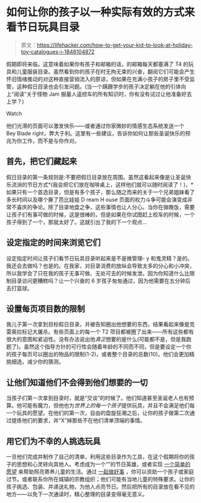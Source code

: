 # 如何让你的孩子以一种实际有效的方式来看节日玩具目录

> 原文：<https://lifehacker.com/how-to-get-your-kid-to-look-at-holiday-toy-catalogues-i-1848104872>

假期即将来临，这意味着如果你有孩子和邮箱的话，的邮箱每天都塞满了 T4 的玩具和儿童服装目录。虽然看到你的孩子在时无拘无束的兴奋，翻阅它们可能会产生怀旧情绪推动的对这种直接营销流入的原谅，但如果在充满小孩子的房子里不受监管，这种假日目录也会引发问题。(当一个蹒跚学步的孩子决定躺在他的引体向上“阅读”关于怪物 Jam 掘墓人遥控车的所有知识时，你有没有试过让他准备好去上学？)

Watch

他们光滑的页面可以激发快乐——或者通过你家微妙的情感生态系统发送一个 Bey Blade right，弊大于利。这里有一些建议，告诉你如何让那些圣诞快乐的预兆为你工作，而不是与你作对。

## 首先，把它们藏起来

假日目录的第一条规则是:不要把假日目录放在周围。虽然这看起来像是让圣诞快乐流淌的节日方式*(我会把它们放在咖啡桌上，这样他们就可以随时阅读了！)，*如果只有一个首选目录，但是有多个孩子，那么随之而来的关于一个兄弟姐妹看了多长时间以及哪个撕了芭比娃娃 D ream H ouse 页面的权力斗争可能会演变成非常不喜庆的争论。除了目录地盘之争，这些事情也让人分心。当你在做晚饭，需要让孩子们有事可做的时候，这是很棒的，但是如果在你试图赶上校车的时候，一个孩子得到了一个，那就太好了。这就引出了我的下一个观点...

## 设定指定的时间来浏览它们

设定指定时间让孩子们看节日玩具目录听起来是不是微管理- y 和鬼灵精？是的。我还会去做吗？也是的。在我家，对目录消费的放纵会导致太多的分心和小冲突，所以我学会了只在我的孩子无事可做、无处可去的时候发泄。因为你知道什么比限制目录访问更糟糕吗？让一个兴奋的 6 岁孩子匆匆通过，因为他需要在五分钟后去打篮球。

## 设置每页项目数的限制

我儿子第一次拿到目标假日目录，并被告知圈出他想要的东西，结果看起来像是克雷奥拉标记大屠杀。有些页面上的每一个 T2 项目都被圈了出来——所有这些都有很大的意图和紧迫性。没有办法说出他*真正*想要的是什么(可能都不是，但是我跑题了)。虽然这个指导方针的可行性会随着年龄的不同而不同，但是要设定一个你的孩子每页可以圈出的物品的限制(1-2)，或者整个目录的总数(10)。他们会更加精挑细选，减少你的猜测。

## 让他们知道他们不会得到他们想要的一切

当孩子们第一次拿到目录时，就是“交谈”的时候了。他们知道甚至圣诞老人也有预算。他可能有魔力，但他也为*世界上的每一个孩子*提供玩具，并且不会满足他们每一个玩具的愿望。在他们的第一次，自由的盘旋狂潮之后，让你的孩子做第二次通过提炼他们的要求，并“X”掉那些不在他们清单顶端的事情。

## 用它们为不幸的人挑选玩具

一旦他们完成并制作了自己的清单，利用这些目录作为工具，在这个假期将你的孩子的思想和心灵转向其他人。考虑成为一个“”的节日英雄，或者实现 [一个简单的愿望](https://www.onesimplewish.org/) 来帮助照亮寄养儿童的生活。通过 [一起做好事](https://www.doinggoodtogether.org/bhf/adopt-a-child-or-family) ，你可以资助一个孩子或家庭过节。或者联系你所在城镇的宗教组织；他们可能有当地儿童的特殊要求。让你的孩子挑选、包装、并递送礼物，为他人点亮节日。然后把所有的目录放在看不见的地方——以免下一次通读时，精心整理的目录变得毫无意义。